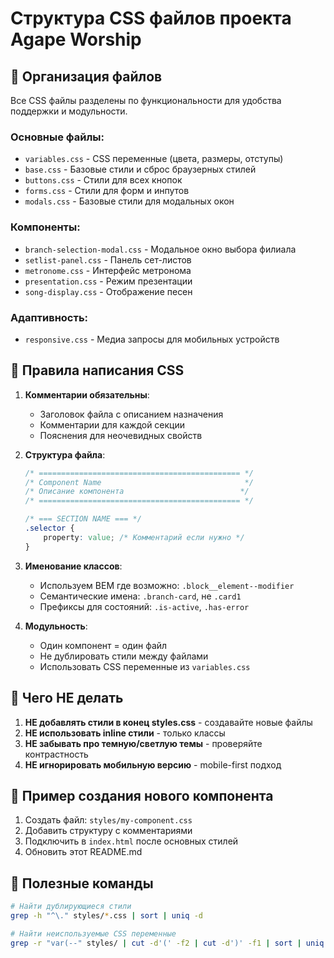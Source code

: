 # Структура CSS файлов проекта Agape Worship

## 📁 Организация файлов

Все CSS файлы разделены по функциональности для удобства поддержки и модульности.

### Основные файлы:
- `variables.css` - CSS переменные (цвета, размеры, отступы)
- `base.css` - Базовые стили и сброс браузерных стилей  
- `buttons.css` - Стили для всех кнопок
- `forms.css` - Стили для форм и инпутов
- `modals.css` - Базовые стили для модальных окон

### Компоненты:
- `branch-selection-modal.css` - Модальное окно выбора филиала
- `setlist-panel.css` - Панель сет-листов
- `metronome.css` - Интерфейс метронома
- `presentation.css` - Режим презентации
- `song-display.css` - Отображение песен

### Адаптивность:
- `responsive.css` - Медиа запросы для мобильных устройств

## 🎨 Правила написания CSS

1. **Комментарии обязательны**:
   - Заголовок файла с описанием назначения
   - Комментарии для каждой секции
   - Пояснения для неочевидных свойств

2. **Структура файла**:
   ```css
   /* ============================================= */
   /* Component Name                                */
   /* Описание компонента                          */
   /* ============================================= */
   
   /* === SECTION NAME === */
   .selector {
       property: value; /* Комментарий если нужно */
   }
   ```

3. **Именование классов**:
   - Используем BEM где возможно: `.block__element--modifier`
   - Семантические имена: `.branch-card`, не `.card1`
   - Префиксы для состояний: `.is-active`, `.has-error`

4. **Модульность**:
   - Один компонент = один файл
   - Не дублировать стили между файлами
   - Использовать CSS переменные из `variables.css`

## 🚫 Чего НЕ делать

1. **НЕ добавлять стили в конец styles.css** - создавайте новые файлы
2. **НЕ использовать inline стили** - только классы
3. **НЕ забывать про темную/светлую темы** - проверяйте контрастность
4. **НЕ игнорировать мобильную версию** - mobile-first подход

## 📝 Пример создания нового компонента

1. Создать файл: `styles/my-component.css`
2. Добавить структуру с комментариями
3. Подключить в `index.html` после основных стилей
4. Обновить этот README.md

## 🔧 Полезные команды

```bash
# Найти дублирующиеся стили
grep -h "^\." styles/*.css | sort | uniq -d

# Найти неиспользуемые CSS переменные
grep -r "var(--" styles/ | cut -d'(' -f2 | cut -d')' -f1 | sort | uniq
```